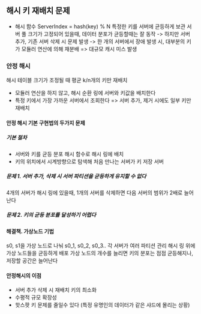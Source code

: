 ## 해시 키 재배치 문제
- 해시 함수
  ServerIndex = hash(key) % N
특정한 키를 서버에 균등하게 보관
서버 풀 크기가 고정되어 있을때, 데이터 분포가 균등할때는 잘 동작
-> 하지만 서버 추가, 기존 서버 삭제 시 문제 발생
-> 한 개의 서버에서 장애 발생 시, 대부분의 키가 모듈러 연산에 의해 재분배
=> 대규모 캐시 미스 발생

### 안정 해시
해시 테이블 크기가 조정될 때 평균 k/n개의 키만 재배치
- 모듈러 연산을 하지 않고, 해시 순환 링에 서버와 키값을 배치한다
- 특정 키에서 가장 가까운 서버에서 조회한다
=> 서버 추가, 제거 시에도 일부 키만 재배치
#### 안정 해시 기본 구현법의 두가지 문제
##### 기본 절차
- 서버와 키를 균등 분포 해시 함수로 해시 링에 배치
- 키의 위치에서 시계방향으로 탐색해 처음 만나는 서버가 키 저장 서버
##### 문제 1. 서버 추가, 삭제 시 서버 파티션을 균등하게 유지할 수 없다
4개의 서버가 해시 링에 있을때, 1개의 서버를 삭제하면 다음 서버의 범위가 2배로 늘어난다
##### 문제 2. 키의 균등 분포를 달성하기 어렵다
#### 해결책. 가상노드 기법
s0, s1을 가상 노드로 나눠 s0_1, s0_2, s0_3.. 각 서버가 여러 파티션 관리
해시 링 위에 가상 노드들을 균등하게 배포
가상 노드의 개수를 늘리면 키의 분포는 점점 균등해지나, 저장할 공간은 늘어난다
#### 안정해시의 이점
- 서버 추가 삭제 시 재배치 키의 최소화
- 수평적 규모 확장성
- 핫스팟 키 문제를 줄일수 있다
  (특정 유명인의 데이터가 같은 샤드에 몰리는 상황)
